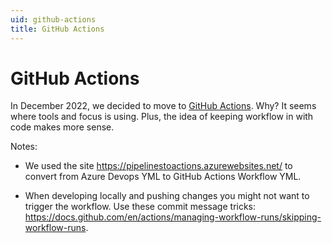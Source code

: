 ```yaml
---
uid: github-actions
title: GitHub Actions
---
```

# GitHub Actions

In December 2022, we decided to move to [GitHub Actions](https://docs.github.com/actions). Why? It seems where tools and focus is using. Plus, the idea of keeping workflow in with code makes more sense.

Notes:

* We used the site https://pipelinestoactions.azurewebsites.net/ to convert from Azure Devops YML to GitHub Actions Workflow YML.

* When developing locally and pushing changes you might not want to trigger the workflow. Use these commit message tricks:  https://docs.github.com/en/actions/managing-workflow-runs/skipping-workflow-runs.


